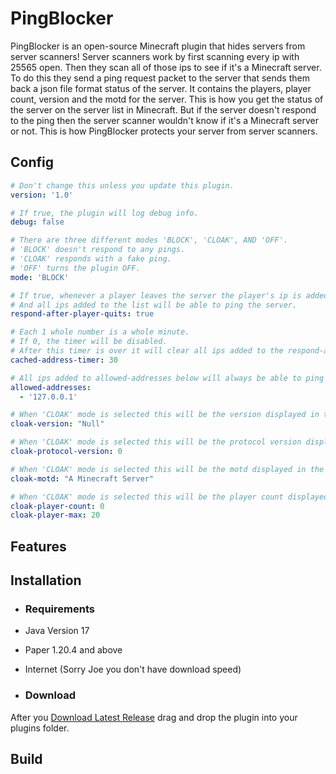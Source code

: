 # PingBlocker

PingBlocker is an open-source Minecraft plugin that hides servers from server scanners!
Server scanners work by first scanning every ip with 25565 open.
Then they scan all of those ips to see if it's a Minecraft server. 
To do this they send a ping request packet to the server that sends them back a json file format status of the server.
It contains the players, player count, version and the motd for the server.
This is how you get the status of the server on the server list in Minecraft.
But if the server doesn't respond to the ping then the server scanner wouldn't know if it's a Minecraft server or not. 
This is how PingBlocker protects your server from server scanners.

## Config

```yml
# Don't change this unless you update this plugin.
version: '1.0'

# If true, the plugin will log debug info.
debug: false

# There are three different modes 'BLOCK', 'CLOAK', AND 'OFF'.
# 'BLOCK' doesn't respond to any pings.
# 'CLOAK' responds with a fake ping.
# 'OFF' turns the plugin OFF.
mode: 'BLOCK'

# If true, whenever a player leaves the server the player's ip is added to a list.
# And all ips added to the list will be able to ping the server.
respond-after-player-quits: true

# Each 1 whole number is a whole minute.
# If 0, the timer will be disabled.
# After this timer is over it will clear all ips added to the respond-after-player-join list.
cached-address-timer: 30

# All ips added to allowed-addresses below will always be able to ping the server.
allowed-addresses:
  - '127.0.0.1'

# When 'CLOAK' mode is selected this will be the version displayed in the fake response ping.
cloak-version: "Null"

# When 'CLOAK' mode is selected this will be the protocol version displayed in the fake response ping.
cloak-protocol-version: 0

# When 'CLOAK' mode is selected this will be the motd displayed in the fake response ping.
cloak-motd: "A Minecraft Server"

# When 'CLOAK' mode is selected this will be the player count displayed in the fake response ping.
cloak-player-count: 0
cloak-player-max: 20
```

## Features

## Installation

- ### Requirements

- Java Version 17
- Paper 1.20.4 and above
- Internet (Sorry Joe you don't have download speed)

- ### Download

After you [Download Latest Release](https://github.com/McFlurrYT/PingBlocker/releases/) drag and drop the plugin into your plugins folder.

## Build
